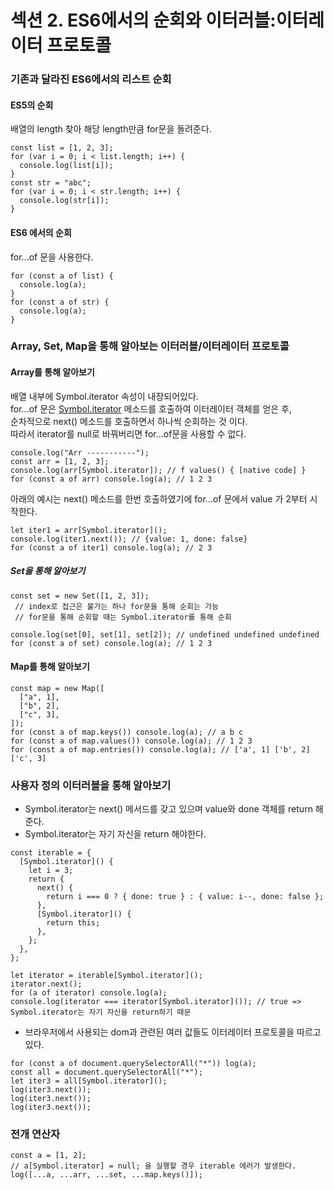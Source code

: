 # 섹션 2. ES6에서의 순회와 이터러블:이터레이터 프로토콜

### 기존과 달라진 ES6에서의 리스트 순회

#### ES5의 순회
배열의 length 찾아 해당 length만큼 for문을 돌려준다.
```
const list = [1, 2, 3];
for (var i = 0; i < list.length; i++) {
  console.log(list[i]);
}
const str = "abc";
for (var i = 0; i < str.length; i++) {
  console.log(str[i]);
}
```

#### ES6 에서의 순회
for...of 문을 사용한다.   
```
for (const a of list) {
  console.log(a);
}
for (const a of str) {
  console.log(a);
}
```

### Array, Set, Map을 통해 알아보는 이터러블/이터레이터 프로토콜
  
#### Array를 통해 알아보기
배열 내부에 Symbol.iterator 속성이 내장되어있다.   
for…of 문은 [Symbol.iterator]() 메소드를 호출하여 이터레이터 객체를 얻은 후,  
순차적으로 next() 메소드를 호출하면서 하나씩 순회하는 것 이다.   
따라서 iterator를 null로 바꿔버리면 for…of문을 사용할 수 없다.   
```
console.log("Arr -----------");
const arr = [1, 2, 3];
console.log(arr[Symbol.iterator]); // f values() { [native code] }
for (const a of arr) console.log(a); // 1 2 3
```
아래의 예시는 next() 메소드를 한번 호출하였기에 for…of 문에서 value 가 2부터 시작한다.
```
let iter1 = arr[Symbol.iterator]();
console.log(iter1.next()); // {value: 1, done: false}
for (const a of iter1) console.log(a); // 2 3
```
  
  
##### Set을 통해 알아보기
```
const set = new Set([1, 2, 3]);
 // index로 접근은 불가는 하나 for문을 통해 순회는 가능
 // for문을 통해 순회할 때는 Symbol.iterator를 통해 순회

console.log(set[0], set[1], set[2]); // undefined undefined undefined
for (const a of set) console.log(a); // 1 2 3
```
  
  
#### Map를 통해 알아보기
```
const map = new Map([
  ["a", 1],
  ["b", 2],
  ["c", 3],
]);
for (const a of map.keys()) console.log(a); // a b c
for (const a of map.values()) console.log(a); // 1 2 3
for (const a of map.entries()) console.log(a); // ['a', 1] ['b', 2] ['c', 3]
```
  
  
### 사용자 정의 이터러블을 통해 알아보기
   
- Symbol.iterator는 next() 메서드를 갖고 있으며 value와 done 객체를 return 해준다.
- Symbol.iterator는 자기 자신을 return 해야한다.
```
const iterable = {
  [Symbol.iterator]() {
    let i = 3;
    return {
      next() {
        return i === 0 ? { done: true } : { value: i--, done: false };
      },
      [Symbol.iterator]() {
        return this;
      },
    };
  },
};

let iterator = iterable[Symbol.iterator]();
iterator.next();
for (a of iterator) console.log(a);
console.log(iterator === iterator[Symbol.iterator]()); // true => Symbol.iterator는 자기 자신을 return하기 때문
```
  
- 브라우저에서 사용되는 dom과 관련된 여러 값들도 이터레이터 프로토콜을 따르고 있다.
```
for (const a of document.querySelectorAll("*")) log(a); 
const all = document.querySelectorAll("*");
let iter3 = all[Symbol.iterator]();
log(iter3.next());
log(iter3.next());
log(iter3.next());
```


### 전개 연산자
```
const a = [1, 2];
// a[Symbol.iterator] = null; 을 실행할 경우 iterable 에러가 발생한다.
log([...a, ...arr, ...set, ...map.keys()]);
```

